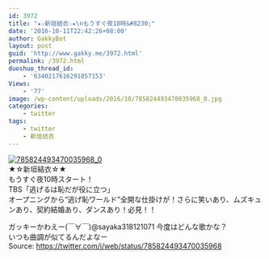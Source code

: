 ```yaml
---
id: 3972
title: "★☆新垣結衣☆★\nもうすぐ夜10時&#8230;"
date: '2016-10-11T22:42:26+08:00'
author: GakkyBot
layout: post
guid: 'http://www.gakky.me/3972.html'
permalink: /3972.html
duoshuo_thread_id:
    - '6340217616291857153'
Views:
    - '77'
image: /wp-content/uploads/2016/10/785824493470035968_0.jpg
categories:
    - twitter
tags:
    - twitter
    - 新垣结衣
---
```


[![785824493470035968_0](http://www.yui-aragaki.org/wp-content/uploads/2016/10/785824493470035968_0.jpg)](http://www.yui-aragaki.org/wp-content/uploads/2016/10/785824493470035968_0.jpg)  
★☆新垣結衣☆★  
もうすぐ夜10時スタート！  
TBS「逃げるは恥だが役に立つ」  
オープニングから“逃げ恥ワールド”全開な仕掛けが！さらに笑いあり、ムズキュンあり、契約結婚あり、ダンスあり！必見！！

ガッキーかわえー(￣∀￣)@sayaka318121071 今度はどんな歌かな？  
いつも曲調が似てるんだよなー  
Source: <https://twitter.com/i/web/status/785824493470035968>